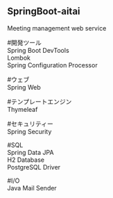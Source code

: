 ## SpringBoot-aitai
Meeting management web service

#開発ツール  
Spring Boot DevTools  
Lombok  
Spring Configuration Processor

#ウェブ  
Spring Web

#テンプレートエンジン  
Thymeleaf

#セキュリティー  
Spring Security

#SQL  
Spring Data JPA  
H2 Database  
PostgreSQL Driver

#I/O  
Java Mail Sender
